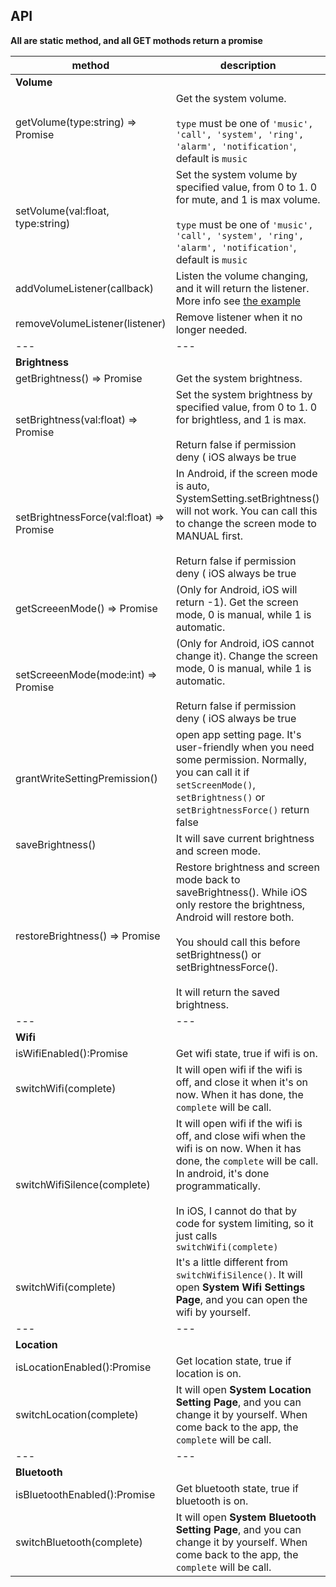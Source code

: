 ## API

**All are static method, and all GET mothods return a promise**

method | description
------ | -----------
**Volume**|
getVolume(type:string) => Promise | Get the system volume. <br><br>`type` must be one of `'music', 'call', 'system', 'ring', 'alarm', 'notification'`, default is `music`
setVolume(val:float, type:string) | Set the system volume by specified value, from 0 to 1. 0 for mute, and 1 is max volume.<br><br>`type` must be one of `'music', 'call', 'system', 'ring', 'alarm', 'notification'`, default is `music`
addVolumeListener(callback) | Listen the volume changing, and it will return the listener. More info see [the example](https://github.com/c19354837/react-native-system-setting/blob/master/examples/SystemSettingExample/index.js#L42)
removeVolumeListener(listener)| Remove listener when it no longer needed.
---|---
**Brightness**|
getBrightness() => Promise | Get the system brightness.
setBrightness(val:float) => Promise | Set the system brightness by specified value, from 0 to 1. 0 for brightless, and 1 is max.<br><br>Return false if permission deny ( iOS always be true
setBrightnessForce(val:float) => Promise| In Android, if the screen mode is auto, SystemSetting.setBrightness() will not work. You can call this to change the screen mode to MANUAL first. <br><br>Return false if permission deny ( iOS always be true
getScreeenMode() => Promise| (Only for Android, iOS will return -1). Get the screen mode, 0 is manual, while 1 is automatic.
setScreeenMode(mode:int) => Promise|(Only for Android, iOS cannot change it). Change the screen mode, 0 is manual, while 1 is automatic.<br><br>Return false if permission deny ( iOS always be true
grantWriteSettingPremission()| open app setting page. It's user-friendly when you need some permission. Normally, you can call it if `setScreenMode()`, `setBrightness()` or `setBrightnessForce()` return false 
saveBrightness()|It will save current brightness and screen mode.
restoreBrightness() => Promise|Restore brightness and screen mode back to saveBrightness(). While iOS only restore the brightness, Android will restore both. <br><br>You should call this before setBrightness() or setBrightnessForce(). <br><br>It will return the saved brightness.
---|---
**Wifi**|
isWifiEnabled():Promise|Get wifi state, true if wifi is on.
switchWifi(complete)|It will open wifi if the wifi is off, and close it when it's on now. When it has done, the `complete` will be call.
switchWifiSilence(complete)|It will open wifi if the wifi is off, and close wifi when the wifi is on now. When it has done, the `complete` will be call.<br/>In android, it's done programmatically. <br><br>In iOS, I cannot do that by code for system limiting, so it just calls `switchWifi(complete)`
switchWifi(complete)|It's a little different from `switchWifiSilence()`. It will open **System Wifi Settings Page**, and you can open the wifi by yourself.
---|---
**Location**|
isLocationEnabled():Promise|Get location state, true if location is on.
switchLocation(complete)|It will open **System Location Setting Page**, and you can change it by yourself. When come back to the app, the `complete` will be call.
---|---
**Bluetooth**|
isBluetoothEnabled():Promise|Get bluetooth state, true if bluetooth is on.
switchBluetooth(complete)|It will open **System Bluetooth Setting Page**, and you can change it by yourself. When come back to the app, the `complete` will be call.


